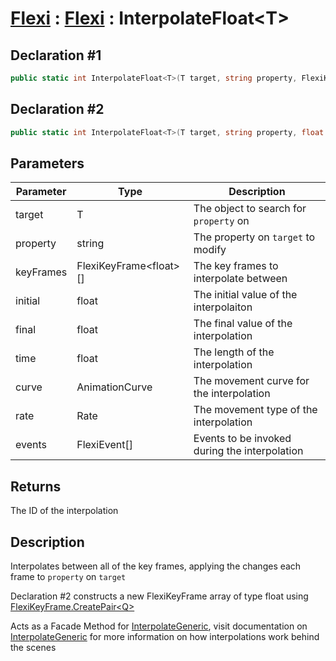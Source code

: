 # [Flexi](../Docs.md) : [Flexi](Flexi.md) : InterpolateFloat\<T>
## Declaration #1
```cs
public static int InterpolateFloat<T>(T target, string property, FlexiKeyFrame<float>[] keyFrames)
```
## Declaration #2
```cs
public static int InterpolateFloat<T>(T target, string property, float initial, float final, float time, AnimationCurve curve=null, Rate rate=Rate.time, FlexiEvent[] events=null)
```

## Parameters
| Parameter | Type | Description |
| - | - | - |
| target | T | The object to search for `property` on |
| property | string | The property on `target` to modify |
| keyFrames | FlexiKeyFrame\<float>[] | The key frames to interpolate between |
| initial | float | The initial value of the interpolaiton |
| final | float | The final value of the interpolation |
| time | float | The length of the interpolation |
| curve | AnimationCurve | The movement curve for the interpolation |
| rate | Rate | The movement type of the interpolation |
| events | FlexiEvent[] | Events to be invoked during the interpolation |

## Returns
The ID of the interpolation

## Description
Interpolates between all of the key frames, applying the changes each frame to `property` on `target`

Declaration #2 constructs a new FlexiKeyFrame array of type float using [FlexiKeyFrame.CreatePair\<Q>](../FlexiKeyFrame/CreatePairQ.md)

Acts as a Facade Method for [InterpolateGeneric](InterpolateGeneric.md), visit documentation on [InterpolateGeneric](InterpolateGeneric.md) for more information on how interpolations work behind the scenes
